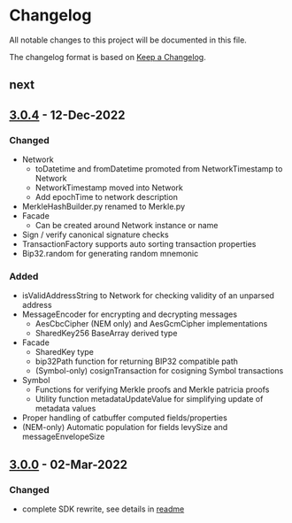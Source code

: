 # Changelog
All notable changes to this project will be documented in this file.

The changelog format is based on [Keep a Changelog](https://keepachangelog.com/en/1.0.0/).

## next

## [3.0.4] - 12-Dec-2022

### Changed
 - Network
   - toDatetime and fromDatetime promoted from NetworkTimestamp to Network
   - NetworkTimestamp moved into Network
   - Add epochTime to network description
 - MerkleHashBuilder.py renamed to Merkle.py
 - Facade
   - Can be created around Network instance or name
 - Sign / verify canonical signature checks
 - TransactionFactory supports auto sorting transaction properties
 - Bip32.random for generating random mnemonic

### Added
 - isValidAddressString to Network for checking validity of an unparsed address
 - MessageEncoder for encrypting and decrypting messages
   - AesCbcCipher (NEM only) and AesGcmCipher implementations
   - SharedKey256 BaseArray derived type
 - Facade
   - SharedKey type
   - bip32Path function for returning BIP32 compatible path
   - (Symbol-only) cosignTransaction for cosigning Symbol transactions
 - Symbol
   - Functions for verifying Merkle proofs and Merkle patricia proofs
   - Utility function metadataUpdateValue for simplifying update of metadata values
 - Proper handling of catbuffer computed fields/properties
 - (NEM-only) Automatic population for fields levySize and messageEnvelopeSize


## [3.0.0] - 02-Mar-2022

### Changed
 - complete SDK rewrite, see details in [readme](README.md)

[3.0.4]: https://github.com/symbol/sdk-python/compare/v3.0.0...v3.0.4
[3.0.0]: https://github.com/symbol/sdk-python/releases/tag/v3.0.0
